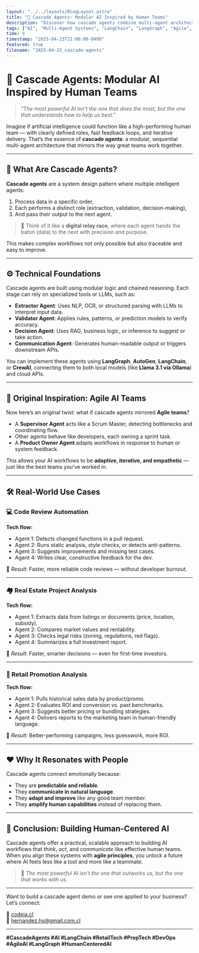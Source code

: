 ```yaml
---
layout: "../../layouts/BlogLayout.astro"
title: "🤖 Cascade Agents: Modular AI Inspired by Human Teams"
description: "Discover how cascade agents combine multi-agent architecture with agile-inspired workflows to power use cases in code review, real estate, and retail."
tags: ["AI", "Multi-Agent Systems", "LangChain", "LangGraph", "Agile", "DevOps", "RetailTech", "PropTech"]
time: 9
timestamp: "2025-04-23T21:00:00-0400"
featured: true
filename: "2025-04-23_cascade-agents"
---
```


# 🤖 Cascade Agents: Modular AI Inspired by Human Teams

> _"The most powerful AI isn’t the one that does the most, but the one that understands how to help us best."_

Imagine if artificial intelligence could function like a high-performing human team — with clearly defined roles, fast feedback loops, and iterative delivery. That’s the essence of **cascade agents**: a modular, sequential multi-agent architecture that mirrors the way great teams work together.

---

## 🧠 What Are Cascade Agents?

**Cascade agents** are a system design pattern where multiple intelligent agents:

1. Process data in a specific order,
2. Each performs a distinct role (extraction, validation, decision-making),
3. And pass their output to the next agent.

> 📌 Think of it like a **digital relay race**, where each agent hands the baton (data) to the next with precision and purpose.

This makes complex workflows not only possible but also traceable and easy to improve.

---

## ⚙️ Technical Foundations

Cascade agents are built using modular logic and chained reasoning. Each stage can rely on specialized tools or LLMs, such as:

- **Extractor Agent**: Uses NLP, OCR, or structured parsing with LLMs to interpret input data.
- **Validator Agent**: Applies rules, patterns, or prediction models to verify accuracy.
- **Decision Agent**: Uses RAG, business logic, or inference to suggest or take action.
- **Communication Agent**: Generates human-readable output or triggers downstream APIs.

You can implement these agents using **LangGraph**, **AutoGen**, **LangChain**, or **CrewAI**, connecting them to both local models (like **Llama 3.1 via Ollama**) and cloud APIs.

---

## 🌱 Original Inspiration: Agile AI Teams

Now here’s an original twist: what if cascade agents mirrored **Agile teams**?

- A **Supervisor Agent** acts like a Scrum Master, detecting bottlenecks and coordinating flow.
- Other agents behave like developers, each owning a sprint task.
- A **Product Owner Agent** adapts workflows in response to human or system feedback.

This allows your AI workflows to be **adaptive, iterative, and empathetic** — just like the best teams you’ve worked in.

---

## 🛠️ Real-World Use Cases

### 💻 Code Review Automation

**Tech flow:**

- Agent 1: Detects changed functions in a pull request.
- Agent 2: Runs static analysis, style checks, or detects anti-patterns.
- Agent 3: Suggests improvements and missing test cases.
- Agent 4: Writes clear, constructive feedback for the dev.

🎯 _Result:_ Faster, more reliable code reviews — without developer burnout.

---

### 🏘️ Real Estate Project Analysis

**Tech flow:**

- Agent 1: Extracts data from listings or documents (price, location, subsidy).
- Agent 2: Compares market values and rentability.
- Agent 3: Checks legal risks (zoning, regulations, red flags).
- Agent 4: Summarizes a full investment report.

🏡 _Result:_ Faster, smarter decisions — even for first-time investors.

---

### 🛒 Retail Promotion Analysis

**Tech flow:**

- Agent 1: Pulls historical sales data by product/promo.
- Agent 2: Evaluates ROI and conversion vs. past benchmarks.
- Agent 3: Suggests better pricing or bundling strategies.
- Agent 4: Delivers reports to the marketing team in human-friendly language.

🧠 _Result:_ Better-performing campaigns, less guesswork, more ROI.

---

## ❤️ Why It Resonates with People

Cascade agents connect emotionally because:

- They are **predictable and reliable**.
- They **communicate in natural language**.
- They **adapt and improve** like any good team member.
- They **amplify human capabilities** instead of replacing them.

---

## 🚀 Conclusion: Building Human-Centered AI

Cascade agents offer a practical, scalable approach to building AI workflows that *think*, *act*, and *communicate* like effective human teams. When you align these systems with **agile principles**, you unlock a future where AI feels less like a tool and more like a teammate.

> 🎯 _The most powerful AI isn’t the one that outworks us, but the one that works *with* us._

---

Want to build a cascade agent demo or see one applied to your business? Let’s connect:

🔗 [codeia.cl](https://codeia.cl)  
📧 [hernandez.hs@gmail.com.cl](mailto:hernandez.hs@gmail.com)

---

**#CascadeAgents #AI #LangChain #RetailTech #PropTech #DevOps #AgileAI #LangGraph #HumanCenteredAI**
